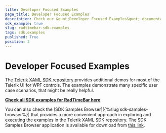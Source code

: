 ```yaml
---
title: Developer Focused Examples
page_title: Developer Focused Examples
description: Check our &quot;Developer Focused Examples&quot; documentation article for the RadTimeBar {{ site.framework_name }} control.
sdk_example: true
slug: radtimebar-sdk-examples
tags: sdk,examples
published: True
position: 2
---
```


# Developer Focused Examples

The [Telerik XAML SDK repository](https://github.com/telerik/xaml-sdk/tree/master/) provides additional demos for most of the Telerik UI for WPF controls. The examples demonstrate many specific user case scenarios, that might be really helpful. 

__[Check all SDK examples for RadTimeBar here](https://github.com/telerik/xaml-sdk/tree/master/TimeBar)__

You can also check the [SDK Samples Browser]({%slug sdk-samples-browser%}) that provides a more convenient approach in exploring and executing the examples in the Telerik XAML SDK repository. The SDK Samples Browser application is available for download from [this link](https://demos.telerik.com/xaml-sdkbrowser/).
